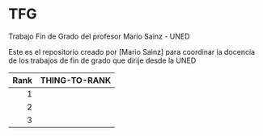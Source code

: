 # TFG
Trabajo Fin de Grado del profesor Mario Sainz - UNED


Este es el repositorio creado por [Mario Sainz] para coordinar la docencia de los trabajos de fin de grado que dirije desde la UNED



| Rank | THING-TO-RANK |
|-----:|---------------|
|     1|               |
|     2|               |
|     3|               |
